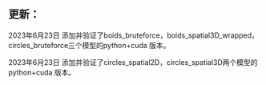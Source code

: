 ## 更新：

2023年6月23日
添加并验证了boids_bruteforce，boids_spatial3D_wrapped，circles_bruteforce三个模型的python+cuda 版本。

2023年6月23日
添加并验证了circles_spatial2D，circles_spatial3D两个模型的python+cuda 版本。


